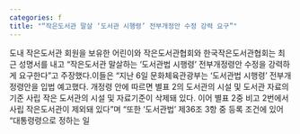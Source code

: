 ```yaml
---
categories: f
title: "“작은도서관 말살 ‘도서관 시행령’ 전부개정안 수정 강력 요구”"
---
```

도내 작은도서관 회원을 보유한 어린이와 작은도서관협회와 한국작은도서관협회는 최근 성명서를 내고 “작은도서관 말살하는 ‘도서관법 시행령’ 전부개정령안 수정을 강력하게 요구한다”고 주장했다.이들은 “지난 6일 문화체육관광부는 ‘도서관법 시행령’ 전부개정령안을 입법 예고했다. 개정령 안에 따르면 별표 2의 도서관의 시설 및 도서관 자료의 기준 사립 작은 도서관의 시설 및 자료기준이 삭제돼 있다. 이어 별표 2중 비고 2번에서 사립 작은도서관이 제외돼 있다”며 “또한 ‘도서관법’ 제36조 3항 중 등록 조건에 있어 “대통령령으로 정하는 일